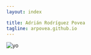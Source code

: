 ```yaml
---
layout: index

title: Adrián Rodríguez Povea
tagline: arpovea.github.io
---
```

![yo](/img/yo1.jpg)
